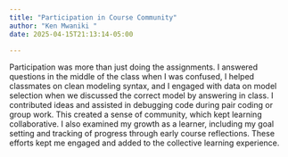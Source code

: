 ```yaml
---
title: "Participation in Course Community"
author: "Ken Mwaniki "
date: 2025-04-15T21:13:14-05:00

---
```






Participation was more than just doing the assignments. I answered questions in the middle of the class when I was confused, I helped classmates on clean modeling syntax, 
and I engaged with data on model selection when we discussed the correct model by answering in class. I contributed ideas and assisted in debugging code during pair coding 
or group work. This created a sense of community, which kept learning collaborative. I also examined my growth as a learner, including my goal setting and tracking of 
progress through early course reflections. These efforts kept me engaged and added to the collective learning experience.
